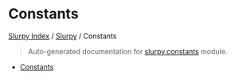 # Constants

[Slurpy Index](../README.md#slurpy-index) / [Slurpy](./index.md#slurpy) / Constants

> Auto-generated documentation for [slurpy.constants](../../slurpy/constants.py) module.
- [Constants](#constants)
